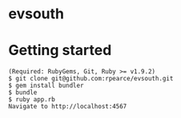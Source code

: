 evsouth
=======

# Getting started
    (Required: RubyGems, Git, Ruby >= v1.9.2)
    $ git clone git@github.com:rpearce/evsouth.git
    $ gem install bundler
    $ bundle
    $ ruby app.rb
    Navigate to http://localhost:4567